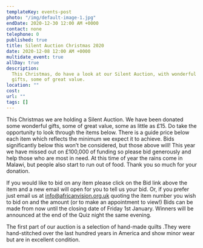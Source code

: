 ```yaml
---
templateKey: events-post
photo: "/img/default-image-1.jpg"
endDate: 2020-12-30 12:00 AM +0000
contact: none
telephone: 0
published: true
title: Silent Auction Christmas 2020
date: 2020-12-08 12:00 AM +0000
multidate_event: true
allDay: true
description:
  This Christmas, do have a look at our Silent Auction, with wonderful
  gifts, some of great value.
location: ""
cost:
url: ""
tags: []
---
```


This Christmas we are holding a Silent Auction. We have been donated some wonderful gifts, some of great value, some as little as £15. Do take the opportunity to look through the items below. There is a guide price below each item which reflects the minimum we expect it to achieve. Bids significantly below this won’t be considered, but those above will! This year we have missed out on £100,000 of funding so please bid generously and help those who are most in need. At this time of year the rains come in Malawi, but people also start to run out of food. Thank you so much for your donation.

If you would like to bid on any item please click on the Bid link above the item and a new email will open for you to tell us your bid. Or, if you prefer just email us at info@africanvision.org.uk quoting the item number you wish to bid on and the amount (or to make an appointment to view!) Bids can be made from now until the closing date of Friday 1st January. Winners will be announced at the end of the Quiz night the same evening.

The first part of our auction is a selection of hand-made quilts .They were hand-stitched over the last hundred years in America and show minor wear but are in excellent condition.
